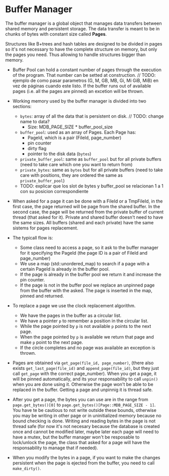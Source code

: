 # Buffer Manager
The buffer manager is a global object that manages data transfers between shared memory and persistent storage.
The data transfer is meant to be in chunks of bytes with constant size called **Pages**.

Structures like B+trees and hash tables are designed to be divided in pages so it's not necessary to have the complete structure on memory, but only the pages you need. Thus allowing to handle structures bigger than memory.

* Buffer Pool can hold a constant number of pages through the execution of the program. That number can be setted at construction. // TODO: ejemplo de como pasar parametros (G, M, GB, MB, Gi, Mi GiB, MiB) en vez de páginas cuando este listo. If the buffer runs out of available pages (i.e. all the pages are pinned) an excetion will be thrown.


* Working memory used by the buffer manager is divided into two sections:
    - `bytes`: array of all the data that is persistent on disk. // TODO: change name to data?
        - Size: MDB_PAGE_SIZE * buffer_pool_size
    - `buffer_pool`: used as an array of Pages. Each Page has:
        - PageId, which is a pair (FileId, page_number)
        - pin counter
        - dirty flag
        - pointer to the disk data (`bytes`)
    - `private_buffer_pool`: same as `buffer_pool` but for all private buffers (need to take care which one you want to return from)
    - `private_bytes`: same as `bytes` but for all private buffers (need to take care with positions, they are ordered the same as `private_buffer_pool`)
    - TODO: explicar que los slot de bytes y buffer_pool se relacionan 1 a 1 con su posicion correspondiente

* When asked for a page it can be done with a FileId or a TmpFileId, in the first case, the page returned will be
page from the shared buffer. In the second case, the page will be returned from the private buffer of current thread
(that asked for it). Private and shared buffer doesn't need to have the same sizes. All buffers (shared and each private)
have the same sistems for pages replacement.


* The typicall flow is:
    - Some class need to access a page, so it ask to the buffer manager for it specifying the PageId (the page ID is a pair of FileId and page_number)
    - We use a map (std::unordered_map) to search if a page with a certain PageId is already in the buffer pool.
    - If the page is already in the buffer pool we return it and increase the pin counter.
    - If the page is not in the buffer pool we replace an unpinned page from the buffer with the asked. The page is inserted in the map, pinned and returned.

* To replace a page we use the clock replacement algorithm.
    - We have the pages in the buffer as a circular list.
    - We have a pointer `p` to remember a position in the circular list.
    - While the page pointed by `p` is not available `p` points to the next page.
    - When the page pointed by `p` is available we return that page and make `p` point to the next page.
    - If the circle completes and no page was available an exception is thrown.

* Pages are obtained via `get_page(file_id, page_number)`, (there also exists `get_last_page(file_id)` and `append_page(file_id)`, but they just call `get_page` with the correct page_number).
When you get a page, it will be pinned automatically, and its your responsability to call `unpin()` when you are done using it. Otherwise the page won't be able to be replaced in the buffer. Getting a page and unpinnig it is thread safe.

* After you get a page, the bytes you can use are in the range from `page.get_bytes()[0]` to `page.get_bytes()[Page::MDB_PAGE_SIZE - 1]`. You have te be cautious to not write outside these bounds, otherwise you may be writing in other page or in uninitialized memory because no bound checking is done. Writing and reading bytes in the page is not thread safe (for now it's not necesary because the database is created once and cannot be modified later, maybe later each page will need to have a mutex, but the buffer manager won't be resposable to lock/unlock  the page, the class that asked for a page will have the responsability to manage that if needed).

* When you modify the bytes in a page, if you want to make the changes persistent when the page is ejected from the buffer, you need to call `make_dirty()`.